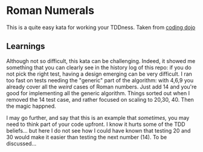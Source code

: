 # Roman Numerals

This is a quite easy kata for working your TDDness. Taken from [coding dojo](https://codingdojo.org/kata/RomanNumerals/)

## Learnings
Although not so difficult, this kata can be challenging. Indeed, it showed me something that you can clearly see in the history log of this repo: if you do not pick the right test, having a design emerging can be very difficult. I ran too fast on tests needing the "generic" part of the algorithm: with 4,6,9 you already cover all the _weird_ cases of Roman numbers. Just add 14 and you're good for implementing all the generic algorithm. Things sorted out when I removed the 14 test case, and rather focused on scaling to 20,30, 40. Then the magic happned.

I may go further, and say that this is an example that _sometimes,_ you may need to think part of your code upfront. I know it hurts some of the TDD beliefs… but here I do not see how I could have known that testing 20 and 30 would make it easier than testing the next number (14). To be discussed…
